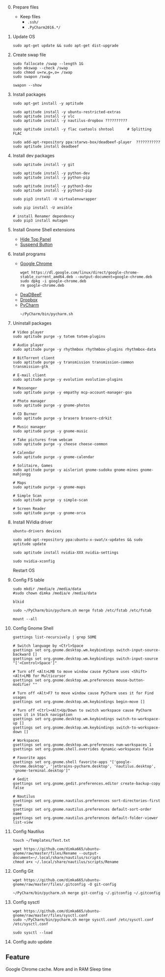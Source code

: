 
0. Prepare files
    - Keep files
        - `.ssh/`
        - `.PyCharm2016.*/`

1. Update OS
    ```console
    sudo apt-get update && sudo apt-get dist-upgrade
    ```

1. Create swap file
    ```console
    sudo fallocate /swap --length 1G
    sudo mkswap --check /swap
    sudo chmod u=rw,g=,o= /swap
    sudo swapon /swap

    swapon --show
    ```

1. Install packages
    ```console
    sudo apt-get install -y aptitude

    sudo aptitude install -y ubuntu-restricted-extras
    sudo aptitude install -y vlc
    sudo aptitude install -y nautilus-dropbox ??????????

    sudo aptitude install -y flac cuetools shntool      # Splitting FLAC

    sudo add-apt-repository ppa:starws-box/deadbeef-player  ???????????
    sudo aptitude install deadbeef
    ```

1. Install dev packages
    ```console
    sudo aptitude install -y git

    sudo aptitude install -y python-dev
    sudo aptitude install -y python-pip

    sudo aptitude install -y python3-dev
    sudo aptitude install -y python3-pip

    sudo pip3 install -U virtualenvwrapper

    sudo pip install -U ansible

    # install Renamer dependency
    sudo pip3 install mutagen
    ```

1. Install Gnome Shell extensions
    - [Hide Top Panel](https://extensions.gnome.org/extension/740/hide-top-panel/)
    - [Suspend Button](https://extensions.gnome.org/extension/826/suspend-button/)

1. Install programs
    - [Google Chrome](https://google.com/search?q=google+chrome+install+linux)
        ```console
        wget https://dl.google.com/linux/direct/google-chrome-stable_current_amd64.deb --output-document=google-chrome.deb
        sudo dpkg -i google-chrome.deb
        rm google-chrome.deb
        ```
    - [DeaDBeeF](https://google.com/search?q=deadbeef+install)
    - [Dropbox](https://google.com/search?q=deadbeef+install)
    - [PyCharm](https://google.com/search?q=pycharm+install)
        ```console
        ~/PyCharm/bin/pycharm.sh
        ```

1. Uninstall packages
    ```console
    # Video player
    sudo aptitude purge -y totem totem-plugins

    # Audio player
    sudo aptitude purge -y rhythmbox rhythmbox-plugins rhythmbox-data

    # BitTorrent client
    sudo aptitude purge -y transmission transmission-common transmission-gtk

    # E-mail client
    sudo aptitude purge -y evolution evolution-plugins

    # Messenger
    sudo aptitude purge -y empathy mcp-account-manager-goa

    # Photo manager
    sudo aptitude purge -y gnome-photos

    # CD Burner
    sudo aptitude purge -y brasero brasero-cdrkit

    # Music manager
    sudo aptitude purge -y gnome-music

    # Take pictures from webcam
    sudo aptitude purge -y cheese cheese-common

    # Calendar
    sudo aptitude purge -y gnome-calendar

    # Solitaire, Games
    sudo aptitude purge -y aisleriot gnome-sudoku gnome-mines gnome-mahjongg

    # Maps
    sudo aptitude purge -y gnome-maps
    
    # Simple Scan
    sudo aptitude purge -y simple-scan    
    
    # Screen Reader
    sudo aptitude purge -y gnome-orca    
    ```

1. Install NVidia driver
    ```console
    ubuntu-drivers devices

    sudo add-apt-repository ppa:ubuntu-x-swat/x-updates && sudo aptitude update

    sudo aptitude install nvidia-XXX nvidia-settings

    sudo nvidia-xconfig
    ```
   Restart OS

1. Config FS table
    ```console
    sudo mkdir /media/e /media/data
    #sudo chown dimka /media/e /media/data

    blkid

    sudo ~/PyCharm/bin/pycharm.sh merge fstab /etc/fstab /etc/fstab

    mount --all
    ```

1. Config Gnome Shell
    ```console
    gsettings list-recursively | grep SOME

    # Switch language by <Ctrl>Space
    gsettings set org.gnome.desktop.wm.keybindings switch-input-source-backward []
    gsettings set org.gnome.desktop.wm.keybindings switch-input-source "['<Control>Space']"

    # Turn off <Alt>LMB to move window cause PyCharm uses <Shift><Alt>LMB for Multicursor
    gsettings set org.gnome.desktop.wm.preferences mouse-button-modifier ""

    # Turn off <Alt>F7 to move window cause PyCharm uses it for Find usages
    gsettings set org.gnome.desktop.wm.keybindings begin-move []

    # Turn off <Ctrl><Alt>Up/Down to switch workspace cause PyCharm uses it in Stack navigation
    gsettings set org.gnome.desktop.wm.keybindings switch-to-workspace-up []
    gsettings set org.gnome.desktop.wm.keybindings switch-to-workspace-down []

    # Workspaces
    gsettings set org.gnome.desktop.wm.preferences num-workspaces 1
    gsettings set org.gnome.shell.overrides dynamic-workspaces false

    # Favorite apps
    gsettings set org.gnome.shell favorite-apps "['google-chrome.desktop', 'jetbrains-pycharm.desktop', 'nautilus.desktop', 'gnome-terminal.desktop']"

    # Gedit
    gsettings set org.gnome.gedit.preferences.editor create-backup-copy false

    # Nautilus
    gsettings set org.gnome.nautilus.preferences sort-directories-first true
    gsettings set org.gnome.nautilus.preferences default-sort-order name
    gsettings set org.gnome.nautilus.preferences default-folder-viewer list-view
    ```

1. Config Nautilus
    ```console
    touch ~/Templates/Text.txt

    wget https://github.com/dimka665/ubuntu-gnome/raw/master/files/Rename --output-document=~/.local/share/nautilus/scripts
    chmod a+x ~/.local/share/nautilus/scripts/Rename
    ```

1. Config Git
    ```console
    wget https://github.com/dimka665/ubuntu-gnome/raw/master/files/.gitconfig -O git-config

    ~/PyCharm/bin/pycharm.sh merge git-config ~/.gitconfig ~/.gitconfig
    ```

1. Config sysctl
    ```console
    wget https://github.com/dimka665/ubuntu-gnome/raw/master/files/sysctl.conf
    sudo ~/PyCharm/bin/pycharm.sh merge sysctl.conf /etc/sysctl.conf /etc/sysctl.conf

    sudo sysctl --load
    ```

1. Config auto update



Feature
-------

Google Chrome cache. More and in RAM
Sleep time
